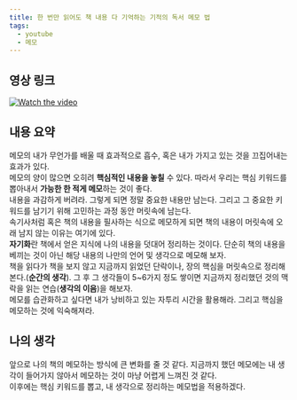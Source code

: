 ```yaml
---
title: 한 번만 읽어도 책 내용 다 기억하는 기적의 독서 메모 법
tags:
  - youtube
  - 메모
---
```


## 영상 링크

[![Watch the video](https://i.ytimg.com/vi/fxdPHw8vhog/sddefault.jpg)](https://www.youtube.com/embed/fxdPHw8vhog?si=AjrWOhHF91Up2DiM)

## 내용 요약


메모의 내가 무언가를 배울 때 효과적으로 흡수, 혹은 내가 가지고 있는 것을 끄집어내는 효과가 있다.  
메모의 양이 많으면 오히려 **핵심적인 내용을 놓칠** 수 있다. 따라서 우리는 핵심 키워드를 뽑아내서 **가능한 한 적게 메모**하는 것이 좋다.  
내용을 과감하게 버려라. 그렇게 되면 정말 중요한 내용만 남는다. 그리고 그 중요한 키워드를 남기기 위해 고민하는 과정 동안 머릿속에 남는다.  
속기사처럼 혹은 책의 내용을 필사하는 식으로 메모하게 되면 책의 내용이 머릿속에 오래 남지 않는 이유는 여기에 있다.  
**자기화**란 책에서 얻은 지식에 나의 내용을 덧대어 정리하는 것이다. 단순히 책의 내용을 베끼는 것이 아닌 해당 내용의 나만의 언어 및 생각으로 메모해 보자.  
책을 읽다가 책을 보지 않고 지금까지 읽었던 단락이나, 장의 핵심을 머릿속으로 정리해 본다.(**순간의 생각**). 그 후 그 생각들이 5~6가지 정도 쌓이면 지금까지 정리했던 것의 맥락을 읽는 연습(**생각의 이음**)을 해보자.  
메모를 습관화하고 싶다면 내가 낭비하고 있는 자투리 시간을 활용해라. 그리고 핵심을 메모하는 것에 익숙해져라.

## 나의 생각  
앞으로 나의 책의 메모하는 방식에 큰 변화를 줄 것 같다. 지금까지 했던 메모에는 내 생각이 들어가지 않아서 메모하는 것이 마냥 어렵게 느껴진 것 같다.  
이후에는 핵심 키워드를 뽑고, 내 생각으로 정리하는 메모법을 적용하겠다.

